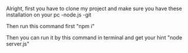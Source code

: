 Alright, first you have to clone my project and make sure you have these installation on your pc
 -node.js
 -git

Then run this command first
"npm i"

Then you can run it by this command in terminal and get your hint
  "node server.js"
